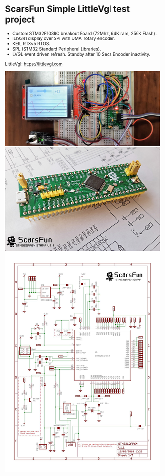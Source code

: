  # ScarsFun Simple LittleVgl test project

 *   Custom STM32F103RC breakout Board (72Mhz, 64K ram, 256K Flash) .        
 *   ILI9341 display over SPI with DMA. rotary encoder.                      
 *   KEIL RTXv5 RTOS. 
 *   SPL (STM32 Standard Peripheral Libraries).
 *   LVGL event driven refresh. Standby after 10 Secs Encoder inactivity.   


 LittleVgl: https://littlevgl.com

 ![test](/images/test_board.png)
 ![board](/images/Scarsfun11a.png)
 ![schematics](/images/stm32f4stampV1_1.jpg)


